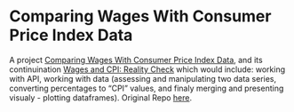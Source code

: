 # Comparing Wages With Consumer Price Index Data

A project [Comparing Wages With Consumer Price Index Data](https://stories.thedataproject.net/docs/1-cpi_content/), and its continuination [Wages and CPI: Reality Check](https://stories.thedataproject.net/docs/2-check_bls_content/) which would include: working with API, working with data (assessing and manipulating two data series, converting percentages to “CPI” values, and finaly merging and presenting visualy - plotting dataframes). Original Repo [here](https://github.com/dbclinton).
